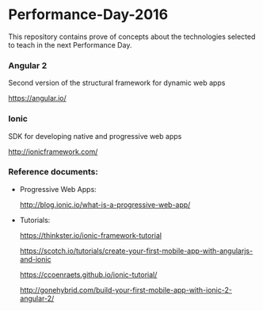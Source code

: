 # Performance-Day-2016

This repository contains prove of concepts about the technologies selected to teach in the next Performance Day.

### Angular 2
Second version of the structural framework for dynamic web apps

https://angular.io/

### Ionic
SDK for developing native and progressive web apps

http://ionicframework.com/

### Reference documents:

- Progressive Web Apps:

    http://blog.ionic.io/what-is-a-progressive-web-app/

- Tutorials:

    https://thinkster.io/ionic-framework-tutorial
    
    https://scotch.io/tutorials/create-your-first-mobile-app-with-angularjs-and-ionic
    
    https://ccoenraets.github.io/ionic-tutorial/
    
    http://gonehybrid.com/build-your-first-mobile-app-with-ionic-2-angular-2/
